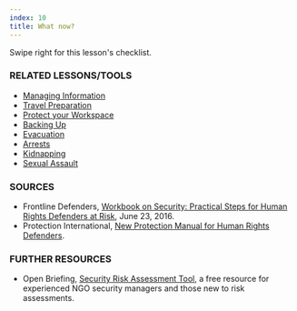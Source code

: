 ```yaml
---
index: 10
title: What now?
---
```

Swipe right for this lesson's checklist.

### RELATED LESSONS/TOOLS

*   [Managing Information](umbrella://information/managing-information)
*   [Travel Preparation](umbrella://information/backing-up)
*   [Protect your Workspace](umbrella://information/protect-your-workspace)
*   [Backing Up](umbrella://information/backing-up)
*   [Evacuation](umbrella://operations/evacuation)
*   [Arrests](umbrella://operations/arrests)
*   [Kidnapping](umbrella://travel/kidnapping)
*   [Sexual Assault](umbrella://operations/sexual-assault)

### SOURCES

* Frontline Defenders, [Workbook on Security: Practical Steps for Human Rights Defenders at Risk](https://www.frontlinedefenders.org/en/resource-publication/workbook-security-practical-steps-human-rights-defenders-risk), June 23, 2016.  
*  Protection International, [New Protection Manual for Human Rights Defenders](https://www.protectioninternational.org/en/node/1106).

### FURTHER RESOURCES

* Open Briefing, [Security Risk Assessment Tool](https://www.openbriefing.org/resources/security-risk-assessment-tool/), a free resource for experienced NGO security managers and those new to risk assessments.